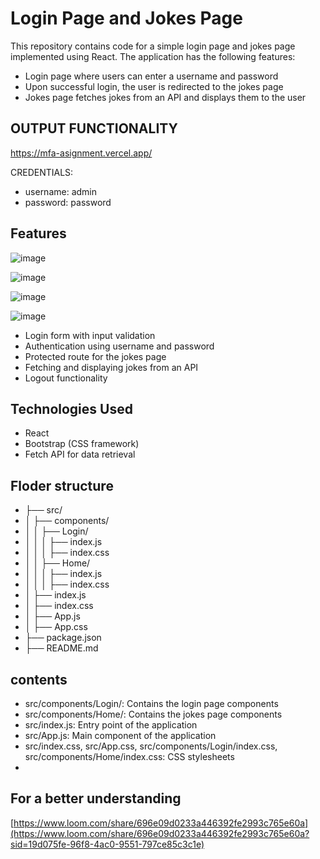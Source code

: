 # Login Page and Jokes Page

This repository contains code for a simple login page and jokes page implemented using React. 
        The application has the following features:

- Login page where users can enter a username and password
- Upon successful login, the user is redirected to the jokes page
- Jokes page fetches jokes from an API and displays them to the user

## OUTPUT FUNCTIONALITY 
https://mfa-asignment.vercel.app/

CREDENTIALS:
- username: admin
- password: password


## Features

![image](https://github.com/Babjidurga/mfa-asignment/assets/113676689/848020ac-4596-46e9-813b-3199158729ed)




![image](https://github.com/Babjidurga/mfa-asignment/assets/113676689/310cfc11-856d-4d1d-bdaf-008df007d738)

![image](https://github.com/Babjidurga/mfa-asignment/assets/113676689/fe210b34-9313-469c-88a7-56c403b6244b)

![image](https://github.com/Babjidurga/mfa-asignment/assets/113676689/b96f90e1-af72-47a7-b01e-b56ea829a691)





- Login form with input validation
- Authentication using username and password
- Protected route for the jokes page
- Fetching and displaying jokes from an API
- Logout functionality

## Technologies Used

- React
- Bootstrap (CSS framework)
- Fetch API for data retrieval

## Floder structure
- ├── src/
- │   ├── components/
- │   │   ├── Login/
- │   │   │   ├── index.js
- │   │   │   ├── index.css
- │   │   ├── Home/
- │   │   │   ├── index.js
- │   │   │   ├── index.css
- │   ├── index.js
- │   ├── index.css
- │   ├── App.js
- │   ├── App.css
- ├── package.json
- ├── README.md

## contents
- src/components/Login/: Contains the login page components
- src/components/Home/: Contains the jokes page components
- src/index.js: Entry point of the application
- src/App.js: Main component of the application
- src/index.css, src/App.css, src/components/Login/index.css, src/components/Home/index.css: CSS stylesheets
- 
## For a better understanding
[https://www.loom.com/share/696e09d0233a446392fe2993c765e60a](https://www.loom.com/share/696e09d0233a446392fe2993c765e60a?sid=19d075fe-96f8-4ac0-9551-797ce85c3c1e)
